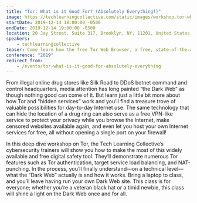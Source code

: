 ```yaml
---
title: "Tor: What is it Good For? (Absolutely Everything!)"
image: https://techlearningcollective.com/static/images/workshop.tor-what-is-it-good-for-absolutely-everything.rectangle.png
startDate: 2019-12-14 18:00:00 -0500
endDate: 2019-12-14 19:00:00 -0500
location: 20 Jay Street, Suite 317, Brooklyn, NY, 11201, United States
speakers:
    - techlearningcollective
teaser: Come learn how the free Tor Web Browser, a free, state-of-the-art, privacy-enhancing Web browser, SOCKS proxy, and anonymizing overlay mixnet, can be your gateway to the Dark Web while simultaneously keeping you safer and your personal info more private as you browse web sites big and small.
conference: "2019"
redirect_from:
    - /events/tor-what-is-it-good-for-absolutely-everything
---
```


From illegal online drug stores like Silk Road to DDoS botnet command and control headquarters, media attention has long painted “the Dark Web” as though nothing good can come of it. But learn just a little bit more about how Tor and “hidden services” work and you’ll find a treasure trove of valuable possibilities for day-to-day Internet use. The same technology that can hide the location of a drug ring can also serve as a free VPN-like service to protect your privacy while you browse the Internet, make censored websites available again, and even let you host your own Internet services for free, all without opening a single port on your firewall!

In this deep dive workshop on Tor, the Tech Learning Collective’s cybersecurity trainers will show you how to make the most of this widely available and free digital safety tool. They’ll demonstrate numerous Tor features such as Tor authentication, target service load balancing, and NAT-punching. In the process, you’ll finally understand—on a technical level—what the “Dark Web” actually is and how it works. Bring a laptop to class, and you’ll leave having run your own Dark Web site. This class is for everyone; whether you’re a veteran black hat or a timid newbie, this class will shine a light on the Dark Web once and for all.
